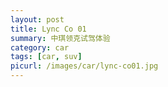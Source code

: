 ```yaml
---
layout: post
title: Lync Co 01
summary: 中琪领克试驾体验
category: car
tags: [car, suv]
picurl: /images/car/lync-co01.jpg
---
```


